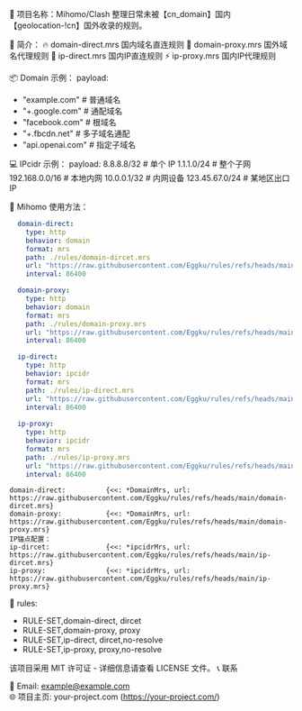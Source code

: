 

📌 项目名称：Mihomo/Clash 整理日常未被【cn_domain】国内【geolocation-!cn】国外收录的规则。




🌟 简介：
 🔥 domain-direct.mrs 国内域名直连规则
 🎨 domain-proxy.mrs 国外域名代理规则
 🚀 ip-direct.mrs 国内IP直连规则
 ⚡ ip-proxy.mrs 国内IP代理规则

📦 Domain 示例：
payload:
  - "example.com"          # 普通域名
  - "+.google.com"         # 通配域名
  - "facebook.com"         # 根域名
  - "+.fbcdn.net"          # 多子域名通配
  - "api.openai.com"       # 指定子域名

💻 IPcidr 示例：
payload:
8.8.8.8/32          # 单个 IP
1.1.1.0/24          # 整个子网
192.168.0.0/16      # 本地内网
10.0.0.1/32         # 内网设备
123.45.67.0/24      # 某地区出口 IP

🚀 Mihomo 使用方法：
```yaml
  domain-direct:
    type: http
    behavior: domain
    format: mrs
    path: ./rules/domain-dircet.mrs
    url: "https://raw.githubusercontent.com/Eggku/rules/refs/heads/main/domain-dircet.mrs"
    interval: 86400

  domain-proxy:
    type: http
    behavior: domain
    format: mrs
    path: ./rules/domain-proxy.mrs
    url: "https://raw.githubusercontent.com/Eggku/rules/refs/heads/main/domain-proxy.mrs"
    interval: 86400

  ip-direct:
    type: http
    behavior: ipcidr
    format: mrs
    path: ./rules/ip-direct.mrs
    url: "https://raw.githubusercontent.com/Eggku/rules/refs/heads/main/ip-direct.mrs"
    interval: 86400
    
  ip-proxy:
    type: http
    behavior: ipcidr
    format: mrs
    path: ./rules/ip-proxy.mrs
    url: "https://raw.githubusercontent.com/Eggku/rules/refs/heads/main/ip-proxy.mrs"
    interval: 86400
```

    domain-direct:          {<<: *DomainMrs, url: https://raw.githubusercontent.com/Eggku/rules/refs/heads/main/domain-dircet.mrs}
    domain-proxy:           {<<: *DomainMrs, url: https://raw.githubusercontent.com/Eggku/rules/refs/heads/main/domain-proxy.mrs}
    IP锚点配置：
    ip-dircet:              {<<: *ipcidrMrs, url: https://raw.githubusercontent.com/Eggku/rules/refs/heads/main/ip-dircet.mrs}
    ip-proxy:               {<<: *ipcidrMrs, url: https://raw.githubusercontent.com/Eggku/rules/refs/heads/main/ip-proxy.mrs}

🤝 rules:
  - RULE-SET,domain-direct, dircet
  - RULE-SET,domain-proxy, proxy
  - RULE-SET,ip-direct, dircet,no-resolve
  - RULE-SET,ip-proxy, proxy,no-resolve


该项目采用 MIT 许可证 - 详细信息请查看 LICENSE 文件。
📞 联系

📧 Email: example@example.com  
🌐 项目主页: your-project.com (https://your-project.com/)

